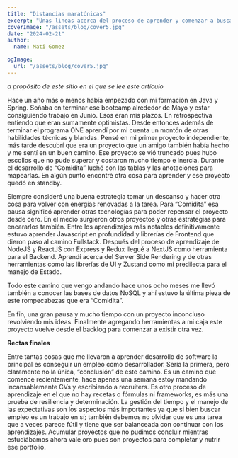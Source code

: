 ```yaml
---
title: "Distancias maratónicas"
excerpt: "Unas lineas acerca del proceso de aprender y comenzar a buscar empleo en IT. Ambas cosas grandes desafíos para programadores nóveles. Las cosas que encontré para ayudarme a mantener el ritmo y no perder el ánimo."
coverImage: "/assets/blog/cover5.jpg"
date: "2024-02-21"
author:
  name: Mati Gomez

ogImage:
  url: "/assets/blog/cover5.jpg"
---
```



*a propósito de este sitio en el que se lee este artículo*

Hace un año más o menos había empezado con mi formación en Java y Spring. Soñaba en terminar ese bootcamp alrededor de Mayo y estar consiguiendo trabajo en Junio. Esos eran mis plazos. En retrospectiva entiendo que eran sumamente optimistas. 
Desde entonces además de terminar el programa ONE aprendí por mi cuenta un montón de otras habilidades técnicas y blandas. Pensé en mi primer proyecto independiente, más tarde descubrí que era un proyecto que un amigo también había hecho y me sentí en un buen camino. Ese proyecto se vió truncado pues hubo escollos que no pude superar y costaron mucho tiempo e inercia. Durante el desarrollo de “Comidita” luché con las tablas y las anotaciones para mapearlas. En algún punto encontré otra cosa para aprender y ese proyecto quedó en standby.

Siempre consideré una buena estrategia tomar un descanso y hacer otra cosa para volver con energías renovadas a la tarea. Para “Comidita” esa pausa significó aprender otras tecnologías para poder repensar el proyecto desde cero. En el medio surgieron otros proyectos y otras estrategias para encararlos también. Entre los aprendizajes más notables definitivamente estuvo aprender Javascript en profundidad y librerías de Frontend que dieron paso al camino Fullstack. Después del proceso de aprendizaje de NodeJS y ReactJS con Express y Redux llegué a NextJS como herramienta para el Backend. Aprendí acerca del Server Side Rendering y de otras herramientas como las librerías de UI y Zustand como mi predilecta para el manejo de Estado.

Todo este camino que vengo andando hace unos ocho meses me llevó también a conocer las bases de datos NoSQL y ahí estuvo la última pieza de este rompecabezas que era “Comidita”. 

En fin, una gran pausa y mucho tiempo con un proyecto inconcluso revolviendo mis ideas. Finalmente agregando herramientas a mi caja este proyecto vuelve desde el backlog para comenzar a existir otra vez. 

**Rectas finales**

Entre tantas cosas que me llevaron a aprender desarrollo de software la principal es conseguir un empleo como desarrollador. Sería la primera, pero claramente no la única, “conclusión” de este camino. Es un camino que comencé recientemente, hace apenas una semana estoy mandando incansablemente CVs y escribiendo a recruiters. Es otro proceso de aprendizaje en el que no hay recetas o fórmulas ni frameworks, es más una prueba de resiliencia y determinación. La gestión del tiempo y el manejo de las expectativas son los aspectos más importantes ya que si bien buscar empleo es un trabajo en sí; también debemos no olvidar que es una tarea que a veces parece fútil y tiene que ser balanceada con continuar con los aprendizajes. Acumular proyectos que no pudimos concluir mientras estudiábamos ahora vale oro pues son proyectos para completar y nutrir ese portfolio. 
